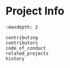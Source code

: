 # Project Info

```{toctree}
:maxdepth: 2

contributing
contributors
code_of_conduct
related_projects
history
````
